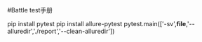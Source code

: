 #Battle test手册

pip install pytest
pip install allure-pytest
 pytest.main(['-sv',__file__,'--alluredir','./report','--clean-alluredir'])